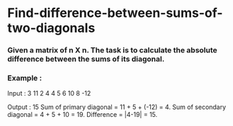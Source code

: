 # Find-difference-between-sums-of-two-diagonals

### Given a matrix of n X n. The task is to calculate the absolute difference between the sums of its diagonal.

### Example :
Input :           3
                   11 2 4
                   4 5 6
                  10 8 -12 
                  
Output : 15
Sum of primary diagonal = 11 + 5 + (-12) = 4.
Sum of secondary diagonal = 4 + 5 + 10 = 19.
Difference = |4-19| = 15.

